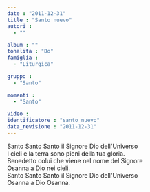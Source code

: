 ```yaml
---
date : "2011-12-31"
title : "Santo nuevo"
autori : 
  - ""

album : ""
tonalita : "Do"
famiglia : 
  - "Liturgica"

gruppo : 
  - "Santo"

momenti : 
  - "Santo"

video : 
identificatore : "santo_nuevo"
data_revisione : "2011-12-31"
---
```

  
  
  
  
  
  
  
  
  
  
Santo Santo Santo il Signore Dio dell'Universo  
I cieli e la terra sono pieni della tua gloria.  
Benedetto colui che viene nel nome del Signore  
Osanna a Dio nei cieli.  
Santo Santo Santo  il Signore Dio dell'Universo  
Osanna a Dio Osanna.  
  
  
  
  
